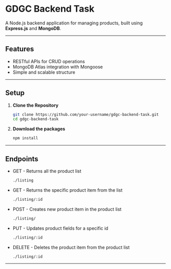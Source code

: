 # GDGC Backend Task

A Node.js backend application for managing products, built using **Express.js** and **MongoDB**.

---

## Features
- RESTful APIs for CRUD operations
- MongoDB Atlas integration with Mongoose
- Simple and scalable structure

---

## Setup

1. **Clone the Repository**  
   ```bash
   git clone https://github.com/your-username/gdgc-backend-task.git
   cd gdgc-backend-task

2. **Download the packages**  
   ```bash
   npm install

---
   
## Endpoints
- GET - Returns all the product list
    ```bash
  ./listing
- GET - Returns the specific product item from the list
  ```bash
  ./listing/:id
- POST - Creates new product item in the product list
  ```bash
  ./listing/
- PUT - Updates product fields for a specific id
  ```bash
  ./listing/:id
- DELETE - Deletes the product item from the product list
  ```bash
  ./listing/:id
---

